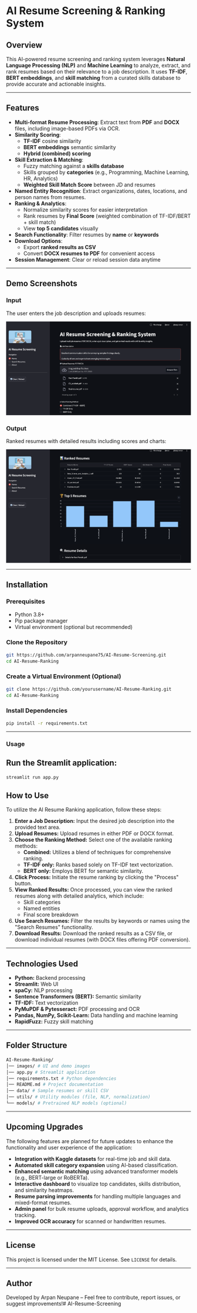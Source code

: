 # AI Resume Screening & Ranking System

## Overview
This AI-powered resume screening and ranking system leverages **Natural Language Processing (NLP)** and **Machine Learning** to analyze, extract, and rank resumes based on their relevance to a job description. It uses **TF-IDF**, **BERT embeddings**, and **skill matching** from a curated skills database to provide accurate and actionable insights.

---

## Features

- **Multi-format Resume Processing**: Extract text from **PDF** and **DOCX** files, including image-based PDFs via OCR.
- **Similarity Scoring**:
  - **TF-IDF** cosine similarity
  - **BERT embeddings** semantic similarity
  - **Hybrid (combined) scoring**
- **Skill Extraction & Matching**:
  - Fuzzy matching against a **skills database**
  - Skills grouped by **categories** (e.g., Programming, Machine Learning, HR, Analytics)
  - **Weighted Skill Match Score** between JD and resumes
- **Named Entity Recognition**: Extract organizations, dates, locations, and person names from resumes.
- **Ranking & Analytics**:
  - Normalize similarity scores for easier interpretation
  - Rank resumes by **Final Score** (weighted combination of TF-IDF/BERT + skill match)
  - View **top 5 candidates** visually
- **Search Functionality**: Filter resumes by **name** or **keywords**
- **Download Options**:
  - Export **ranked results as CSV**
  - Convert **DOCX resumes to PDF** for convenient access
- **Session Management**: Clear or reload session data anytime

---

## Demo Screenshots

### Input
The user enters the job description and uploads resumes:

![Input Screenshot](screenshots/Input.png)

### Output
Ranked resumes with detailed results including scores and charts:

![Output Screenshot](screenshots/Output.png)


---

## Installation

### Prerequisites
- Python 3.8+
- Pip package manager
- Virtual environment (optional but recommended)

### Clone the Repository
```bash
git https://github.com/arpanneupane75/AI-Resume-Screening.git
cd AI-Resume-Ranking
```
### Create a Virtual Environment (Optional)
```bash
git clone https://github.com/yourusername/AI-Resume-Ranking.git
cd AI-Resume-Ranking
```

### Install Dependencies
```bash
pip install -r requirements.txt
```

--- 

### Usage
## Run the Streamlit application:
```bash
streamlit run app.py
```


## How to Use

To utilize the AI Resume Ranking application, follow these steps:

1.  **Enter a Job Description:** Input the desired job description into the provided text area.
2.  **Upload Resumes:** Upload resumes in either PDF or DOCX format.
3.  **Choose the Ranking Method:** Select one of the available ranking methods:
    *   **Combined:** Utilizes a blend of techniques for comprehensive ranking.
    *   **TF-IDF only:** Ranks based solely on TF-IDF text vectorization.
    *   **BERT only:** Employs BERT for semantic similarity.
4.  **Click Process:** Initiate the resume ranking by clicking the "Process" button.
5.  **View Ranked Results:** Once processed, you can view the ranked resumes along with detailed analytics, which include:
    *   Skill categories
    *   Named entities
    *   Final score breakdown
6.  **Use Search Resumes:** Filter the results by keywords or names using the "Search Resumes" functionality.
7.  **Download Results:** Download the ranked results as a CSV file, or download individual resumes (with DOCX files offering PDF conversion).


---
## Technologies Used

*   **Python:** Backend processing
*   **Streamlit:** Web UI
*   **spaCy:** NLP processing
*   **Sentence Transformers (BERT):** Semantic similarity
*   **TF-IDF:** Text vectorization
*   **PyMuPDF & Pytesseract:** PDF processing and OCR
*   **Pandas, NumPy, Scikit-Learn:** Data handling and machine learning
*   **RapidFuzz:** Fuzzy skill matching

---

## Folder Structure
``` bash
AI-Resume-Ranking/
│── images/ # UI and demo images
│── app.py # Streamlit application
│── requirements.txt # Python dependencies
│── README.md # Project documentation
│── data/ # Sample resumes or skill CSV
│── utils/ # Utility modules (file, NLP, normalization)
└── models/ # Pretrained NLP models (optional)
```
---
## Upcoming Upgrades

The following features are planned for future updates to enhance the functionality and user experience of the application:

*   **Integration with Kaggle datasets** for real-time job and skill data.
*   **Automated skill category expansion** using AI-based classification.
*   **Enhanced semantic matching** using advanced transformer models (e.g., BERT-large or RoBERTa).
*   **Interactive dashboard** to visualize top candidates, skills distribution, and similarity heatmaps.
*   **Resume parsing improvements** for handling multiple languages and mixed-format resumes.
*   **Admin panel** for bulk resume uploads, approval workflow, and analytics tracking.
*   **Improved OCR accuracy** for scanned or handwritten resumes.

---
## License

This project is licensed under the MIT License. See `LICENSE` for details.


---
## Author

Developed by Arpan Neupane – Feel free to contribute, report issues, or suggest improvements!# AI-Resume-Screening
